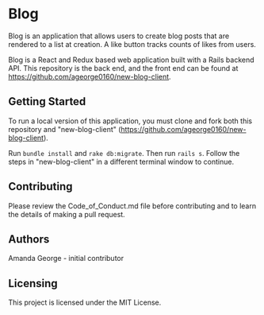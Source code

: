 # Blog

Blog is an application that allows users to create blog posts that are rendered to a list at creation. A like button tracks counts of likes from users.

Blog is a React and Redux based web application built with a Rails backend API. This repository is the back end, and the front end can be found at https://github.com/ageorge0160/new-blog-client.

## Getting Started

To run a local version of this application, you must clone and fork both this repository and "new-blog-client" (https://github.com/ageorge0160/new-blog-client).

Run ```bundle install``` and ```rake db:migrate```. Then run ```rails s```. Follow the steps in "new-blog-client" in a different terminal window to continue. 

## Contributing

Please review the Code_of_Conduct.md file before contributing and to learn the details of making a pull request.

## Authors

Amanda George - initial contributor

## Licensing

This project is licensed under the MIT License.
